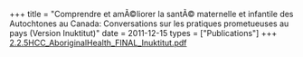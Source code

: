 +++
title = "Comprendre et amÃ©liorer la santÃ© maternelle et infantile des Autochtones au Canada: Conversations sur les pratiques prometueuses au pays (Version Inuktitut)"
date = 2011-12-15
types = ["Publications"]
+++
[2.2.5HCC_AboriginalHealth_FINAL_Inuktitut.pdf](/files/2.2.5HCC_AboriginalHealth_FINAL_Inuktitut.pdf)
